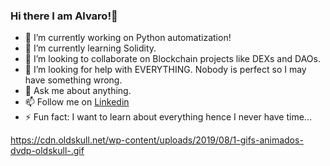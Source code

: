 ### Hi there I am Alvaro!👋

- 🔭 I’m currently working on Python automatization!
- 🌱 I’m currently learning Solidity.
- 👯 I’m looking to collaborate on Blockchain projects like DEXs and DAOs.
- 🤔 I’m looking for help with EVERYTHING. Nobody is perfect so I may have something wrong. 
- 💬 Ask me about anything.
- 📫 Follow me on [Linkedin](https://www.linkedin.com/in/alvarovillalbaperez/)
- ⚡ Fun fact: I want to learn about everything hence I never have time...

https://cdn.oldskull.net/wp-content/uploads/2019/08/1-gifs-animados-dvdp-oldskull-.gif
